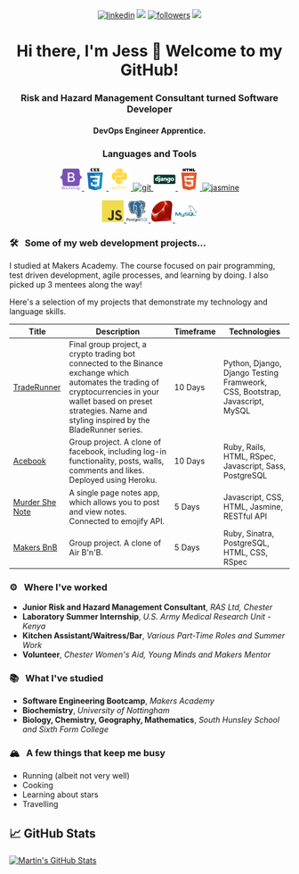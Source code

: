<div align="center">
 <a href="https://www.linkedin.com/in/jessica-bulman-0645b716b/">
    <img alt="linkedin" title="My LinkedIn Page" src="https://img.shields.io/badge/LinkedIn-0077B5?style=for-the-badge&logo=linkedin&logoColor=white"></a>
<!--      <a href="https://jessocxz98.github.io/">
    <img alt="portfolio" title="My Portfolio" src="https://img.shields.io/badge/Website-3b5998?style=for-the-badge&logo=google-chrome&logoColor=white"></a> -->
 <a href="mailto:jessicabulman97@gmail.com">
  <img src="https://img.shields.io/badge/Email-%23D14836?style=for-the-badge&logo=gmail&logoColor=white"/></a>
   <a href="https://github.com/Jessocxz98">
    <img alt="followers" title="Follow me on Github" src="https://img.shields.io/github/followers/jasonrowsell?color=236ad3&labelColor=1155ba&style=for-the-badge&logo=github&label=Follow"/></a>
     <a href="https://www.codewars.com/users/Jessocxz98">
    <img src="https://img.shields.io/badge/CodeWars-%23AD2C27?style=for-the-badge&logo=codewars&logoColor=white"/></a>
 </div>

<h1 align="center">Hi there, I'm Jess 👋 Welcome to my GitHub!</h1>

<h3 align="center">Risk and Hazard Management Consultant turned Software Developer</h3>
<h4 align="center">DevOps Engineer Apprentice.</h4>


<h3 align="center">Languages and Tools</h3>
<p align="center"> <a href="https://getbootstrap.com" target="_blank"> <img src="https://raw.githubusercontent.com/devicons/devicon/master/icons/bootstrap/bootstrap-plain-wordmark.svg" alt="bootstrap" width="40" height="40"/> </a> <a href="https://www.w3schools.com/css/" target="_blank"> <img src="https://raw.githubusercontent.com/devicons/devicon/master/icons/css3/css3-original-wordmark.svg" alt="css3" width="40" height="40"/> </a> <a href="https://www.python.org" target="_blank"> <img src="https://raw.githubusercontent.com/devicons/devicon/master/icons/python/python-plain-wordmark.svg" alt="python" width="40" height="40"/> </a> <a href="https://git-scm.com/" target="_blank"> <img src="https://www.vectorlogo.zone/logos/git-scm/git-scm-icon.svg" alt="git" width="40" height="40"/> </a> <a href="https://www.djangoproject.com" target="_blank"> <img src="https://raw.githubusercontent.com/devicons/devicon/master/icons/django/django-original.svg" alt="django" width="40" height="40"/> </a> <a href="https://www.w3.org/html/" target="_blank"> <img src="https://raw.githubusercontent.com/devicons/devicon/master/icons/html5/html5-original-wordmark.svg" alt="html5" width="40" height="40"/> </a> <a href="https://jasmine.github.io/" target="_blank"> <img src="https://www.vectorlogo.zone/logos/jasmine/jasmine-icon.svg" alt="jasmine" width="40" height="40"/> </a> </p>

<p align="center"> <a href="https://developer.mozilla.org/en-US/docs/Web/JavaScript" target="_blank"> <img src="https://raw.githubusercontent.com/devicons/devicon/master/icons/javascript/javascript-original.svg" alt="javascript" width="40" height="40"/> </a> <a href="https://www.postgresql.org" target="_blank"> <img src="https://raw.githubusercontent.com/devicons/devicon/master/icons/postgresql/postgresql-original-wordmark.svg" alt="postgresql" width="40" height="40"/> </a> <a href="https://www.ruby-lang.org/en/" target="_blank"> <img src="https://raw.githubusercontent.com/devicons/devicon/master/icons/ruby/ruby-original.svg" alt="ruby" width="40" height="40"/> </a> <a href="https://dev.mysql.com/doc/" target="_blank"> <img src="https://raw.githubusercontent.com/devicons/devicon/master/icons/mysql/mysql-plain-wordmark.svg" alt="mysql" width="40" height="40"/> </a> </p>

### 🛠 &nbsp; Some of my web development projects...

I studied at Makers Academy. The course focused on pair programming, test driven development, agile processes, and learning by doing. I also picked up 3 mentees along the way!


Here's a selection of my projects that demonstrate my technology and language skills.

| Title    | Description |Timeframe| Technologies|
| -------- | --------|--------| -------- |
|[TradeRunner][1]|Final group project, a crypto trading bot connected to the Binance exchange which automates the trading of cryptocurrencies in your wallet based on preset strategies. Name and styling inspired by the BladeRunner series.|10 Days|Python, Django, Django Testing Framweork, CSS, Bootstrap, Javascript, MySQL|
| [Acebook][2]|Group project. A clone of facebook, including log-in functionality, posts, walls, comments and likes. Deployed using Heroku.|10 Days|Ruby, Rails, HTML, RSpec, Javascript, Sass, PostgreSQL|
| [Murder She Note][3]| A single page notes app, which allows you to post and view notes. Connected to emojify API. |5 Days| Javascript, CSS, HTML, Jasmine, RESTful API|
| [Makers BnB][4]|Group project. A clone of Air B'n'B.|5 Days|Ruby, Sinatra, PostgreSQL, HTML, CSS, RSpec|


[1]:https://github.com/Jessocxz98/CRYP-3PO
[2]:https://github.com/Jessocxz98/acebook-anti-social-media-inc
[3]:https://github.com/Jessocxz98/Murder-she-note
[4]:https://github.com/Jessocxz98/Makersbnb

### ⚙️ &nbsp; Where I've worked

 * <strong>Junior Risk and Hazard Management Consultant</strong>, <em>RAS Ltd, Chester</em>
 * <strong>Laboratory Summer Internship</strong>, <em>U.S. Army Medical Research Unit - Kenya</em>
 * <strong>Kitchen Assistant/Waitress/Bar</strong>, <em>Various Part-Time Roles and Summer Work</em>
 * <strong>Volunteer</strong>, <em>Chester Women's Aid, Young Minds and Makers Mentor</em>

### 📚 &nbsp; What I've studied

 * <strong>Software Engineering Bootcamp</strong>, <em>Makers Academy</em>
 * <strong>Biochemistry</strong>, <em>University of Nottingham</em>
 * <strong>Biology, Chemistry, Geography, Mathematics</strong>, <em>South Hunsley School and Sixth Form College</em>

### 🏔 &nbsp; A few things that keep me busy
* Running (albeit not very well)
* Cooking
* Learning about stars
* Travelling

<!-- ### 🚲 &nbsp; My Skills

#### Self Led Learner with a Growth Mindset
* After studying Biochemistry I stumbled upon my role as a Risk and Hazard Management Consultant for the process engineering and energy sectors. I had no prior knowledge of these industries, or the work/technologies involved. I was absolutely thrown in the deep end, working on both client and internal projects from day 1 (I thrive under pressure so this was a win). I had a lot to learn from industry lingo, standards and governing bodies to essential packages such as mapping tools, risk quantification software, data processing and excel. Working for a very small, extremely busy company (less than 20 people!) I was often just given some context to start me off then left to my own devices until I had finished the project, this allowed me to really develop a process for learning what was needed by myself, and applying it to my work in a timely and productive manner. Due to the nature of the industry and the consultancy I worked for, every project was extremely varied and gave me fresh opportunities to learn and grow. After just 6 months in my role I began working remotely due to the pandemic and could adapt my processes to suit the circumstances with ease.
* Alongside my work, my interest in coding began to develop. I completed several programming courses in the evenings including Python, SQL, Web development, Ruby and AWS Machine Learning.
* Utilising Agile practices throughout Makers enabled me to focus on effective time management and to prioritise tasks accordingly. I was comfortable moving from Ruby to Javascript and for our final project, we challenged ourselves to learn Python in under 2 weeks to build our TradeRunner app, whilst confidently utilising Django, MySQL, the Binance API and a websocket - all unknown technologies to us at the time.

#### Innovative Collaborator and Team Player
* I have always thrived whilst working as part of a team and and have a great appreciation for team work and team success, whilst still taking ownership for my own tasks.
* During my time at RAS I regularly worked with clients in order to help them understand how they could improve their businesses and processes to comply with regulations and standards set by the Goverment. I would also work with the HSE/EA to portray this compliance and due to the subjective nature of risk when applied to safety and the environment, I would regularly have to justify the work of my peers and client in complying. Additionally, I regularaly contributed towards the IChemE Significant Learning Group, which consists of industry professionals who work together to help set and review industry guidance and standards.
* Pair programming played a huge part in my experience at Makers, I paired almost everyday for 3 months which resulted in improved code quality, communication and shared knowledge. I worked on four group projects in teams of 3-8 people following an agile product development process and developer workflows, including leading standups and retros, creating and merging pull requests, updating Trello boards and assigning tasks to my team members, which also helped give me a better understanding of leadership within a software engineering role. Daily standups and retros identified areas that needed improving, for example during the Traderunner project we lost a team member, putting us down to 3 members and making meaningful pair programming difficult. To solve this problem we decided to reconsider our priorities and expectations in order to focus on working together to learn the most we could about Python and our project, rather than pushing out features individually - which could compromise learning opportunities for the rest of the team.

#### Emotionally Intelligent Communicator
* Having worked in client facing roles throughout my career I'm great at being put in front of clients, liaising on tasks to create a smooth workflow, meeting deadlines and providing ideas. I know how to communicate effectively, both verbally and non verbally. I have also learned how to manage expectations and how to deal empathetically and tactfully with clients and different stakeholders, both internal and external to the company. 
* My work with RAS required me to discuss client compliance with both the client and the government. The nature of these discussions were very complex with differing opinions rising across the board. I was able to effectively manage the discussion to ensure productive final conclusions were drawn in order for us to report back to our client. Being able to adapt information and make it accessible is a skill I’ve had to use throughout my career. I’m not afraid to raise questions and have conversations with people to understand/explain how something works and how it could be improved.
* The EQ curriculum at Makers was one of the most illuminating and enjoyable parts of the course for me and I am passionate about utilising EQ practices to manage stress and prevent burnout. During group projects at Makers I have had the chance to be the scrum master and hold standups and retros as well as organising the tasks for the day and delegating to pairs. This was a great introduction to agile working practices and how developers work together as a team to create projects, and quickly became one of my favourite parts of working in a group (maybe due to my love of organisation!).
* Since finishing the course at Makers, I have become a mentor to three students. I've found it to be a rewarding experience, being able to make connections and give advice, encouragement and technical help to other students.


#### Logical Thinker and Creative Problem Solver with a Keen Attention to Detail
* I've always been a logical thinker and my last role gave me a lot of opportunities to utilise this, with most projects requiring a high level of problem solving. I worked with clients in order to brainstorm ways in which to alter their processes to decrease risk in a way that worked for them financially and behaviourally. One example would be working with a chemicals manufacturer to put in place a new work shift pattern which would decrease fatigue (and therefore reduce safety risk) whilst catering to the number of employees and the preferences, responsibilities and specific skills of those employees. One example of an extremely high pressured and sensitive deadline was during the pandemic where we were handling all the risk assessments, compliance and advising on the process for the manufacture of a lipid created for the Pfizer/Biontech vaccine. I always exercise attention to detail and have experience doing so when planning and writing original material for clients, the data and information that I would document would usually be supplied to the HSE or EA in order to demonstrate compliance, meaning that a high level of attention to detail was absolutely essential in order to avoid damaged reputations or economic loss. 
* The enjoyment and satisfaction from solving problems was one of my main drivers for getting into tech. Throughout Makers I have been able to improve and apply these skills through test driven development and subsequent debugging. Paying attention to code details with these methods has been essential to acknowledging and explaining each piece of code, and thus being able to identify and fix errors. As a largely self-led course, Makers allowed me to practice an effective problem-solving cycle. Importantly one the thing I learned is how to communicate blockers when seeking assistance, including making an effort to find existing answers, talking through the relevant section of code, trying to decipher error messages and revising the questions based on feedback. Taking on new languages in a short space of time sharpened my problem solving and debugging skills. -->

<!-- <h3 align="center"> Open to new opportunities.<br><br>
You can reach me at <a href="mailto:jessicabulman97@gmail.com">jessicabulman97@gmail.com</a></h3>
<h3 align="center"><a href="https://www.linkedin.com/in/jessica-bulman-0645b716b/" target="blank"><img align="center" src="https://cdn.jsdelivr.net/npm/simple-icons@3.0.1/icons/linkedin.svg" alt="linkedin" height="30" width="40" /></a></h3>
<br><br> -->
<!-- <h3 align="center">                🐛     ...   ...   ...   ...   ...   ...   🦋  </h3> -->

<!-- ## Education

#### Makers Academy (Aug 2021 to Nov 2021)
- Use short descriptions of what you did and a skill you used. (Similar to format from the 'Work Experience' section above)
- e.g Frequently used paring in order to problemsolve effeciently, requiring teamwork and communication.
- you might also mention aspects some other skills/knowledge listed below: 
- OOP, TDD, MVC, DDD
- Agile/XP
- Ruby, Rails, JavaScript
- RSpec, Jasmine



## Skills

Consider skills relevent to software development. Then consider your best skills. Pick 2-4 skills and write a short descriptive paragraph for each one. You should demonstrate how capable you are at this skill with examples.
(Using a STAR example Paragraph) Consider the questions below.

-STAR
-What was the situation/task? (ST)

-How was the skill used?

-What did you do? (action)

-What was the result?


#### This Skill

- Experience
- Achievements
- Evidence (STAR)

#### Another Skill

Descriptive paragraph of how capable you are at this skill and, if relevant, how it has developed (again use STAR for this)

- I achieved A during my work at B (job, or otherwise)
- I contributed to the growth of X while doing Y (job, or otherwise)
- I built this, made this, broke this, fixed this, etc.
- A link to some on-line evidence (blogs, videos, articles, etc.) -->

## &#x1f4c8; GitHub Stats
<!-- 
<a href="https:https://github.com/Jessocxz98">
  <img align="center" src="https://github-readme-stats.vercel.app/api/top-langs/?username=Jessocxz98&hide=java,html,tex&title_color=ffffff&text_color=c9cacc&icon_color=2bbc8a&bg_color=1d1f21&langs_count=3" />
</a> -->
<a href="https://github.com/Jessocxz98">
  <img align="center" src="https://github-readme-stats.vercel.app/api?username=Jessocxz98&show_icons=true&line_height=27&count_private=true&title_color=ffffff&text_color=c9cacc&icon_color=2bbc8a&bg_color=1d1f21" alt="Martin's GitHub Stats" />
</a>

